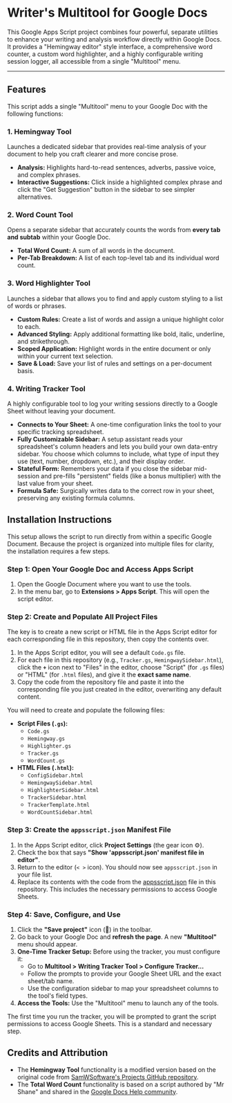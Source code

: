 # Writer's Multitool for Google Docs

This Google Apps Script project combines four powerful, separate utilities to enhance your writing and analysis workflow directly within Google Docs. It provides a "Hemingway editor" style interface, a comprehensive word counter, a custom word highlighter, and a highly configurable writing session logger, all accessible from a single "Multitool" menu.

---

## Features

This script adds a single "Multitool" menu to your Google Doc with the following functions:

### 1. Hemingway Tool
Launches a dedicated sidebar that provides real-time analysis of your document to help you craft clearer and more concise prose.
*   **Analysis:** Highlights hard-to-read sentences, adverbs, passive voice, and complex phrases.
*   **Interactive Suggestions:** Click inside a highlighted complex phrase and click the "Get Suggestion" button in the sidebar to see simpler alternatives.

### 2. Word Count Tool
Opens a separate sidebar that accurately counts the words from **every tab and subtab** within your Google Doc.
*   **Total Word Count:** A sum of all words in the document.
*   **Per-Tab Breakdown:** A list of each top-level tab and its individual word count.

### 3. Word Highlighter Tool
Launches a sidebar that allows you to find and apply custom styling to a list of words or phrases.
*   **Custom Rules:** Create a list of words and assign a unique highlight color to each.
*   **Advanced Styling:** Apply additional formatting like bold, italic, underline, and strikethrough.
*   **Scoped Application:** Highlight words in the entire document or only within your current text selection.
*   **Save & Load:** Save your list of rules and settings on a per-document basis.

### 4. Writing Tracker Tool
A highly configurable tool to log your writing sessions directly to a Google Sheet without leaving your document.
*   **Connects to Your Sheet:** A one-time configuration links the tool to your specific tracking spreadsheet.
*   **Fully Customizable Sidebar:** A setup assistant reads your spreadsheet's column headers and lets you build your own data-entry sidebar. You choose which columns to include, what type of input they use (text, number, dropdown, etc.), and their display order.
*   **Stateful Form:** Remembers your data if you close the sidebar mid-session and pre-fills "persistent" fields (like a bonus multiplier) with the last value from your sheet.
*   **Formula Safe:** Surgically writes data to the correct row in your sheet, preserving any existing formula columns.

## Installation Instructions

This setup allows the script to run directly from within a specific Google Document. Because the project is organized into multiple files for clarity, the installation requires a few steps.

### **Step 1: Open Your Google Doc and Access Apps Script**

1.  Open the Google Document where you want to use the tools.
2.  In the menu bar, go to **Extensions > Apps Script**. This will open the script editor.

### **Step 2: Create and Populate All Project Files**

The key is to create a new script or HTML file in the Apps Script editor for each corresponding file in this repository, then copy the contents over.

1.  In the Apps Script editor, you will see a default `Code.gs` file.
2.  For each file in this repository (e.g., `Tracker.gs`, `HemingwaySidebar.html`), click the **`+`** icon next to "Files" in the editor, choose "Script" (for `.gs` files) or "HTML" (for `.html` files), and give it the **exact same name**.
3.  Copy the code from the repository file and paste it into the corresponding file you just created in the editor, overwriting any default content.

You will need to create and populate the following files:
*   **Script Files (`.gs`):**
    *   `Code.gs`
    *   `Hemingway.gs`
    *   `Highlighter.gs`
    *   `Tracker.gs`
    *   `WordCount.gs`
*   **HTML Files (`.html`):**
    *   `ConfigSidebar.html`
    *   `HemingwaySidebar.html`
    *   `HighlighterSidebar.html`
    *   `TrackerSidebar.html`
    *   `TrackerTemplate.html`
    *   `WordCountSidebar.html`

### **Step 3: Create the `appsscript.json` Manifest File**

1.  In the Apps Script editor, click **Project Settings** (the gear icon ⚙️).
2.  Check the box that says **"Show 'appsscript.json' manifest file in editor"**.
3.  Return to the editor (`< >` icon). You should now see `appsscript.json` in your file list.
4.  Replace its contents with the code from the [appsscript.json](appsscript.json) file in this repository. This includes the necessary permissions to access Google Sheets.

### **Step 4: Save, Configure, and Use**

1.  Click the **"Save project"** icon (💾) in the toolbar.
2.  Go back to your Google Doc and **refresh the page**. A new **"Multitool"** menu should appear.
3.  **One-Time Tracker Setup:** Before using the tracker, you must configure it:
    *   Go to **Multitool > Writing Tracker Tool > Configure Tracker...**
    *   Follow the prompts to provide your Google Sheet URL and the exact sheet/tab name.
    *   Use the configuration sidebar to map your spreadsheet columns to the tool's field types.
4.  **Access the Tools:** Use the "Multitool" menu to launch any of the tools.

The first time you run the tracker, you will be prompted to grant the script permissions to access Google Sheets. This is a standard and necessary step.

## Credits and Attribution

*   The **Hemingway Tool** functionality is a modified version based on the original code from [SamWSoftware's Projects GitHub repository](https://github.com/SamWSoftware/Projects/tree/master/hemingway).
*   The **Total Word Count** functionality is based on a script authored by "Mr Shane" and shared in the [Google Docs Help community](https://support.google.com/docs/thread/301424533).
